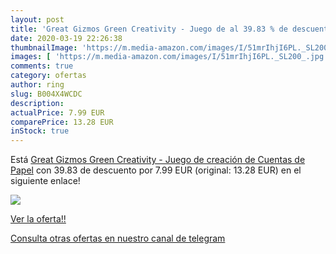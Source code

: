 ```yaml
---
layout: post
title: 'Great Gizmos Green Creativity - Juego de al 39.83 % de descuento'
date: 2020-03-19 22:26:38
thumbnailImage: 'https://m.media-amazon.com/images/I/51mrIhjI6PL._SL200_.jpg'
images: [ 'https://m.media-amazon.com/images/I/51mrIhjI6PL._SL200_.jpg' ]
comments: true
category: ofertas
author: ring
slug: B004X4WCDC
description:
actualPrice: 7.99 EUR
comparePrice: 13.28 EUR
inStock: true
---
```


Está [Great Gizmos Green Creativity - Juego de creación de Cuentas de Papel](https://www.amazon.com/dp/B004X4WCDC/?tag=redken08-20) con 39.83 de descuento por 7.99 EUR (original: 13.28 EUR) en el siguiente enlace!

[![](https://m.media-amazon.com/images/I/51mrIhjI6PL._SL200_.jpg)](https://www.amazon.com/dp/B004X4WCDC/?tag=redken08-20)

[Ver la oferta!!](https://www.amazon.com/dp/B004X4WCDC/?tag=redken08-20)

[Consulta otras ofertas en nuestro canal de telegram](https://t.me/s/ofertas25)
